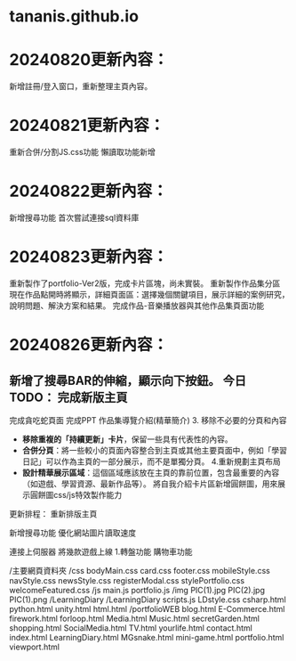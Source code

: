 # tananis.github.io

# 20240820更新內容：
新增註冊/登入窗口，重新整理主頁內容。

# 20240821更新內容：
重新合併/分割JS.css功能
懶讀取功能新增
# 20240822更新內容：
新增搜尋功能
首次嘗試連接sql資料庫

# 20240823更新內容：
重新製作了portfolio-Ver2版，完成卡片區塊，尚未實裝。
重新製作作品集分區
現在作品點開時將顯示，詳細頁面區：選擇幾個關鍵項目，展示詳細的案例研究，說明問題、解決方案和結果。
完成作品-音樂播放器與其他作品集頁面功能


# 20240826更新內容：
新增了搜尋BAR的伸縮，顯示向下按鈕。
今日TODO：
完成新版主頁
 -
完成貪吃蛇頁面
完成PPT
作品集導覽介紹(精華簡介)
3. 移除不必要的分頁和內容
- **移除重複的「持續更新」卡片**，保留一些具有代表性的內容。
- **合併分頁**：將一些較小的頁面內容整合到主頁或其他主要頁面中，例如「學習日記」可以作為主頁的一部分展示，而不是單獨分頁。
4.重新規劃主頁布局
- **設計精華展示區域**：這個區域應該放在主頁的靠前位置，包含最重要的內容（如遊戲、學習資源、最新作品等）。
  將自我介紹卡片區新增圓餅圖，用來展示圓餅圖css/js特效製作能力


更新排程：
重新排版主頁

新增搜尋功能
優化網站圖片讀取速度

連接上伺服器
將幾款遊戲上線
1.轉盤功能
購物車功能


/主要網頁資料夾
  /css
    bodyMain.css
    card.css
    footer.css
    mobileStyle.css
    navStyle.css
    newsStyle.css
    registerModal.css
    stylePortfolio.css
    welcomeFeatured.css
  /js
    main.js
    portfolio.js
  /img
    PIC(1).jpg
    PIC(2).jpg
    PIC(1).png
  /LearningDiary
    /LearningDiary
      scripts.js
      LDstyle.css
    csharp.html
    python.html
    unity.html
    html.html
  /portfolioWEB
    blog.html
    E-Commerce.html
    firework.html
    forloop.html
    Media.html
    Music.html
    secretGarden.html
    shopping.html
    SocialMedia.html
    TV.html
    yourlife.html
  contact.html
  index.html
  LearningDiary.html
  MGsnake.html
  mini-game.html
  portfolio.html
  viewport.html
